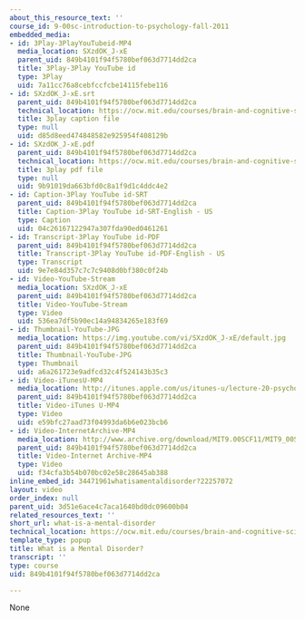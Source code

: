```yaml
---
about_this_resource_text: ''
course_id: 9-00sc-introduction-to-psychology-fall-2011
embedded_media:
- id: 3Play-3PlayYouTubeid-MP4
  media_location: SXzdOK_J-xE
  parent_uid: 849b4101f94f5780bef063d7714dd2ca
  title: 3Play-3Play YouTube id
  type: 3Play
  uid: 7a11cc76a8cebfccfcbe14115febe116
- id: SXzdOK_J-xE.srt
  parent_uid: 849b4101f94f5780bef063d7714dd2ca
  technical_location: https://ocw.mit.edu/courses/brain-and-cognitive-sciences/9-00sc-introduction-to-psychology-fall-2011/psychopathology-i/what-is-a-mental-disorder/SXzdOK_J-xE.srt
  title: 3play caption file
  type: null
  uid: d85d8eed474848582e925954f408129b
- id: SXzdOK_J-xE.pdf
  parent_uid: 849b4101f94f5780bef063d7714dd2ca
  technical_location: https://ocw.mit.edu/courses/brain-and-cognitive-sciences/9-00sc-introduction-to-psychology-fall-2011/psychopathology-i/what-is-a-mental-disorder/SXzdOK_J-xE.pdf
  title: 3play pdf file
  type: null
  uid: 9b91019da663bfd0c8a1f9d1c4ddc4e2
- id: Caption-3Play YouTube id-SRT
  parent_uid: 849b4101f94f5780bef063d7714dd2ca
  title: Caption-3Play YouTube id-SRT-English - US
  type: Caption
  uid: 04c26167122947a307fda90ed0461261
- id: Transcript-3Play YouTube id-PDF
  parent_uid: 849b4101f94f5780bef063d7714dd2ca
  title: Transcript-3Play YouTube id-PDF-English - US
  type: Transcript
  uid: 9e7e84d357c7c7c9408d0bf380c0f24b
- id: Video-YouTube-Stream
  media_location: SXzdOK_J-xE
  parent_uid: 849b4101f94f5780bef063d7714dd2ca
  title: Video-YouTube-Stream
  type: Video
  uid: 536ea7df5b90ec14a94834265e183f69
- id: Thumbnail-YouTube-JPG
  media_location: https://img.youtube.com/vi/SXzdOK_J-xE/default.jpg
  parent_uid: 849b4101f94f5780bef063d7714dd2ca
  title: Thumbnail-YouTube-JPG
  type: Thumbnail
  uid: a6a261723e9adfcd32c4f524143b35c3
- id: Video-iTunesU-MP4
  media_location: http://itunes.apple.com/us/itunes-u/lecture-20-psychopathology-i/id501335817?i=112593499
  parent_uid: 849b4101f94f5780bef063d7714dd2ca
  title: Video-iTunes U-MP4
  type: Video
  uid: e59bfc27aad73f04993da6b6e023bcb6
- id: Video-InternetArchive-MP4
  media_location: http://www.archive.org/download/MIT9.00SCF11/MIT9_00SCF11_lec20_300k.mp4
  parent_uid: 849b4101f94f5780bef063d7714dd2ca
  title: Video-Internet Archive-MP4
  type: Video
  uid: f34cfa3b54b070bc02e58c28645ab388
inline_embed_id: 34471961whatisamentaldisorder?22257072
layout: video
order_index: null
parent_uid: 3d51e6ace4c7aca1640bd0dc09600b04
related_resources_text: ''
short_url: what-is-a-mental-disorder
technical_location: https://ocw.mit.edu/courses/brain-and-cognitive-sciences/9-00sc-introduction-to-psychology-fall-2011/psychopathology-i/what-is-a-mental-disorder
template_type: popup
title: What is a Mental Disorder?
transcript: ''
type: course
uid: 849b4101f94f5780bef063d7714dd2ca

---
```

None
